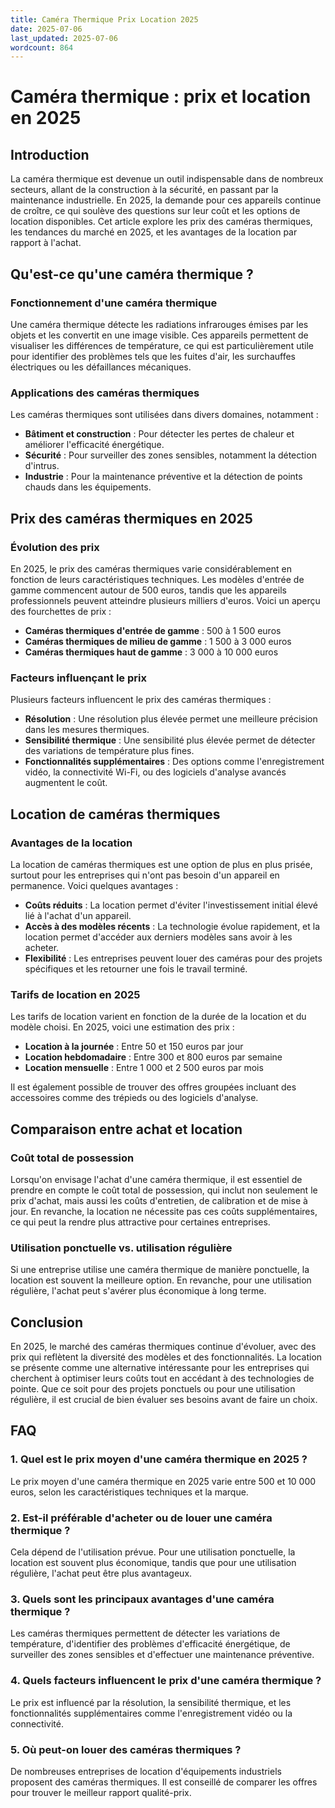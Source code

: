 ```yaml
---
title: Caméra Thermique Prix Location 2025
date: 2025-07-06
last_updated: 2025-07-06
wordcount: 864
---
```


# Caméra thermique : prix et location en 2025

## Introduction

La caméra thermique est devenue un outil indispensable dans de nombreux secteurs, allant de la construction à la sécurité, en passant par la maintenance industrielle. En 2025, la demande pour ces appareils continue de croître, ce qui soulève des questions sur leur coût et les options de location disponibles. Cet article explore les prix des caméras thermiques, les tendances du marché en 2025, et les avantages de la location par rapport à l'achat.

## Qu'est-ce qu'une caméra thermique ?

### Fonctionnement d'une caméra thermique

Une caméra thermique détecte les radiations infrarouges émises par les objets et les convertit en une image visible. Ces appareils permettent de visualiser les différences de température, ce qui est particulièrement utile pour identifier des problèmes tels que les fuites d'air, les surchauffes électriques ou les défaillances mécaniques.

### Applications des caméras thermiques

Les caméras thermiques sont utilisées dans divers domaines, notamment :

- **Bâtiment et construction** : Pour détecter les pertes de chaleur et améliorer l'efficacité énergétique.
- **Sécurité** : Pour surveiller des zones sensibles, notamment la détection d'intrus.
- **Industrie** : Pour la maintenance préventive et la détection de points chauds dans les équipements.

## Prix des caméras thermiques en 2025

### Évolution des prix

En 2025, le prix des caméras thermiques varie considérablement en fonction de leurs caractéristiques techniques. Les modèles d'entrée de gamme commencent autour de 500 euros, tandis que les appareils professionnels peuvent atteindre plusieurs milliers d'euros. Voici un aperçu des fourchettes de prix :

- **Caméras thermiques d'entrée de gamme** : 500 à 1 500 euros
- **Caméras thermiques de milieu de gamme** : 1 500 à 3 000 euros
- **Caméras thermiques haut de gamme** : 3 000 à 10 000 euros

### Facteurs influençant le prix

Plusieurs facteurs influencent le prix des caméras thermiques :

- **Résolution** : Une résolution plus élevée permet une meilleure précision dans les mesures thermiques.
- **Sensibilité thermique** : Une sensibilité plus élevée permet de détecter des variations de température plus fines.
- **Fonctionnalités supplémentaires** : Des options comme l'enregistrement vidéo, la connectivité Wi-Fi, ou des logiciels d'analyse avancés augmentent le coût.

## Location de caméras thermiques

### Avantages de la location

La location de caméras thermiques est une option de plus en plus prisée, surtout pour les entreprises qui n'ont pas besoin d'un appareil en permanence. Voici quelques avantages :

- **Coûts réduits** : La location permet d'éviter l'investissement initial élevé lié à l'achat d'un appareil.
- **Accès à des modèles récents** : La technologie évolue rapidement, et la location permet d'accéder aux derniers modèles sans avoir à les acheter.
- **Flexibilité** : Les entreprises peuvent louer des caméras pour des projets spécifiques et les retourner une fois le travail terminé.

### Tarifs de location en 2025

Les tarifs de location varient en fonction de la durée de la location et du modèle choisi. En 2025, voici une estimation des prix :

- **Location à la journée** : Entre 50 et 150 euros par jour
- **Location hebdomadaire** : Entre 300 et 800 euros par semaine
- **Location mensuelle** : Entre 1 000 et 2 500 euros par mois

Il est également possible de trouver des offres groupées incluant des accessoires comme des trépieds ou des logiciels d'analyse.

## Comparaison entre achat et location

### Coût total de possession

Lorsqu'on envisage l'achat d'une caméra thermique, il est essentiel de prendre en compte le coût total de possession, qui inclut non seulement le prix d'achat, mais aussi les coûts d'entretien, de calibration et de mise à jour. En revanche, la location ne nécessite pas ces coûts supplémentaires, ce qui peut la rendre plus attractive pour certaines entreprises.

### Utilisation ponctuelle vs. utilisation régulière

Si une entreprise utilise une caméra thermique de manière ponctuelle, la location est souvent la meilleure option. En revanche, pour une utilisation régulière, l'achat peut s'avérer plus économique à long terme.

## Conclusion

En 2025, le marché des caméras thermiques continue d'évoluer, avec des prix qui reflètent la diversité des modèles et des fonctionnalités. La location se présente comme une alternative intéressante pour les entreprises qui cherchent à optimiser leurs coûts tout en accédant à des technologies de pointe. Que ce soit pour des projets ponctuels ou pour une utilisation régulière, il est crucial de bien évaluer ses besoins avant de faire un choix.

## FAQ

### 1. Quel est le prix moyen d'une caméra thermique en 2025 ?

Le prix moyen d'une caméra thermique en 2025 varie entre 500 et 10 000 euros, selon les caractéristiques techniques et la marque.

### 2. Est-il préférable d'acheter ou de louer une caméra thermique ?

Cela dépend de l'utilisation prévue. Pour une utilisation ponctuelle, la location est souvent plus économique, tandis que pour une utilisation régulière, l'achat peut être plus avantageux.

### 3. Quels sont les principaux avantages d'une caméra thermique ?

Les caméras thermiques permettent de détecter les variations de température, d'identifier des problèmes d'efficacité énergétique, de surveiller des zones sensibles et d'effectuer une maintenance préventive.

### 4. Quels facteurs influencent le prix d'une caméra thermique ?

Le prix est influencé par la résolution, la sensibilité thermique, et les fonctionnalités supplémentaires comme l'enregistrement vidéo ou la connectivité.

### 5. Où peut-on louer des caméras thermiques ?

De nombreuses entreprises de location d'équipements industriels proposent des caméras thermiques. Il est conseillé de comparer les offres pour trouver le meilleur rapport qualité-prix.